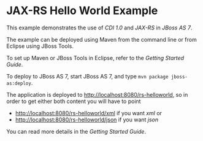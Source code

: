 JAX-RS Hello World Example
===================

This example demonstrates the use of *CDI 1.0* and *JAX-RS* in *JBoss AS 7*.

The example can be deployed using Maven from the command line or from Eclipse using JBoss Tools.

To set up Maven or JBoss Tools in Eclipse, refer to the _Getting Started Guide_.

To deploy to JBoss AS 7, start JBoss AS 7, and type `mvn package jboss-as:deploy`. 

The application is deployed to <http://localhost:8080/rs-helloworld>, so in order to get either both content you will have to point

* <http://localhost:8080/rs-helloworld/xml> if you want *xml* or
* <http://localhost:8080/rs-helloworld/json> if you want *json*

You can read more details in the _Getting Started Guide_.